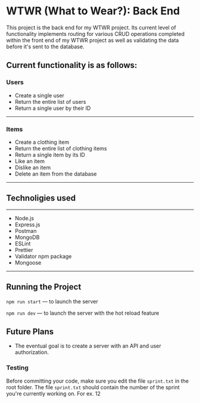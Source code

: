# WTWR (What to Wear?): Back End

This project is the back end for my WTWR project. Its current level of functionality implements routing for various CRUD operations completed within the front end of my WTWR project as well as validating the data before it's sent to the database.

## Current functionality is as follows:

### Users

- Create a single user
- Return the entire list of users
- Return a single user by their ID

---

### Items

- Create a clothing item
- Return the entire list of clothing items
- Return a single item by its ID
- Like an item
- Dislike an item
- Delete an item from the database

---

## Technoligies used

---

- Node.js
- Express.js
- Postman
- MongoDB
- ESLint
- Prettier
- Validator npm package
- Mongoose

---

## Running the Project

`npm run start` — to launch the server

`npm run dev` — to launch the server with the hot reload feature

## Future Plans

- The eventual goal is to create a server with an API and user authorization.

### Testing

Before committing your code, make sure you edit the file `sprint.txt` in the root folder. The file `sprint.txt` should contain the number of the sprint you're currently working on. For ex. 12

